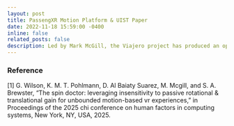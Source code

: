 ```yaml
---
layout: post
title: PassengXR Motion Platform & UIST Paper
date: 2022-11-18 15:59:00 -0400
inline: false
related_posts: false
description: Led by Mark McGill, the Viajero project has produced an open-source and off-the-shelf hardware and software motion platform for creating vehicular XR experiences: PassengXR. <br> Published at ACM UIST 2022 [1], the motion platform uses ESP32 Arduino sensors to detect the orientation (IMU), velocity (OBD-II) and location (GNSS) of the vehicle and wirelessly broadcast these to a Unity software platform running on standalone XR headsets. This allows practitioners to create passenger XR experiences that make use of, or counteract, the motion of the vehicle. <br> PassengXR supports multiple concurrent users in both individual and shared experiences and includes a number of ways to correct the alignment of vehicle and headset IMUs, which are inherently prone to drifting when in-motion. All code for the motion platform will be made available through GitHub, and more information can be found on the Motion Platform page and in the UIST paper [1].
---
```


### Reference
[1] G. Wilson, K. M. T. Pohlmann, D. Al Baiaty Suarez, M. Mcgill, and S. A. Brewster, “The spin doctor: leveraging insensitivity to passive rotational & translational gain for unbounded motion-based vr experiences,” in Proceedings of the 2025 chi conference on human factors in computing systems, New York, NY, USA, 2025.
